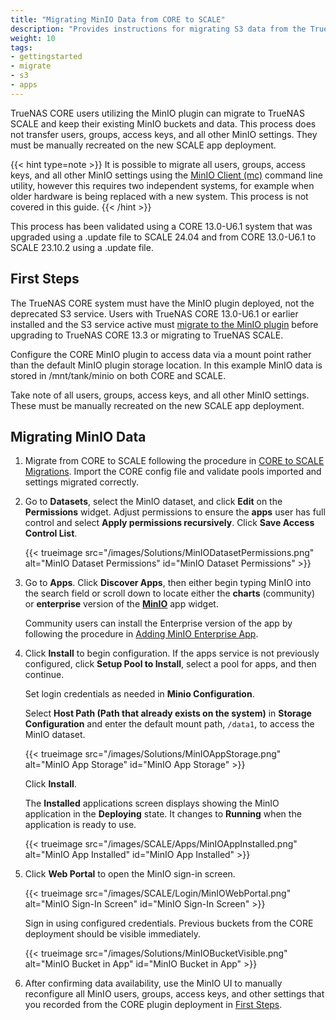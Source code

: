 ```yaml
---
title: "Migrating MinIO Data from CORE to SCALE"
description: "Provides instructions for migrating S3 data from the TrueNAS CORE MinIO plugin to the TrueNAS SCALE MinIO app."
weight: 10
tags:
- gettingstarted
- migrate
- s3
- apps
---
```


TrueNAS CORE users utilizing the MinIO plugin can migrate to TrueNAS SCALE and keep their existing MinIO buckets and data.
This process does not transfer users, groups, access keys, and all other MinIO settings.
They must be manually recreated on the new SCALE app deployment.

{{< hint type=note >}}
It is possible to migrate all users, groups, access keys, and all other MinIO settings using the [MinIO Client (mc)](https://github.com/minio/mc) command line utility, however this requires two independent systems, for example when older hardware is being replaced with a new system.
This process is not covered in this guide.
{{< /hint >}}

This process has been validated using a CORE 13.0-U6.1 system that was upgraded using a .update file to SCALE 24.04 and from CORE 13.0-U6.1 to SCALE 23.10.2 using a .update file.

## First Steps

The TrueNAS CORE system must have the MinIO plugin deployed, not the deprecated S3 service.
Users with TrueNAS CORE 13.0-U6.1 or earlier installed and the S3 service active must [migrate to the MinIO plugin](https://www.truenas.com/docs/core/13.0/coretutorials/jailspluginsvms/plugins/minioplugin/#migrating-from-s3-service-to-minio-plugin) before upgrading to TrueNAS CORE 13.3 or migrating to TrueNAS SCALE.

Configure the CORE MinIO plugin to access data via a mount point rather than the default MinIO plugin storage location.
In this example MinIO data is stored in <file>/mnt/tank/minio</file> on both CORE and SCALE.

Take note of all users, groups, access keys, and all other MinIO settings.
These must be manually recreated on the new SCALE app deployment.

## Migrating MinIO Data

1. Migrate from CORE to SCALE following the procedure in [CORE to SCALE Migrations](https://www.truenas.com/docs/scale/gettingstarted/migrate/).
   Import the CORE config file and validate pools imported and settings migrated correctly.

2. Go to **Datasets**, select the MinIO dataset, and click **Edit** on the **Permissions** widget.
   Adjust permissions to ensure the **apps** user has full control and select **Apply permissions recursively**.
   Click **Save Access Control List**.

   {{< trueimage src="/images/Solutions/MinIODatasetPermissions.png" alt="MinIO Dataset Permissions" id="MinIO Dataset Permissions" >}}

3. Go to **Apps**.
   Click **Discover Apps**, then either begin typing MinIO into the search field or scroll down to locate either the **charts** (community) or **enterprise** version of the [**MinIO**](https://www.truenas.com/docs/scale/scaletutorials/apps/communityapps/minioapp/) app widget.
  
   Community users can install the Enterprise version of the app by following the procedure in [Adding MinIO Enterprise App](https://www.truenas.com/docs/scale/scaletutorials/apps/enterpriseapps/minio/#adding-minio-enterprise-app).

4. Click **Install** to begin configuration.
   If the apps service is not previously configured, click **Setup Pool to Install**, select a pool for apps, and then continue.

   Set login credentials as needed in **Minio Configuration**.

   Select **Host Path (Path that already exists on the system)** in **Storage Configuration** and enter the default mount path, `/data1`, to access the MinIO dataset.

   {{< trueimage src="/images/Solutions/MinIOAppStorage.png" alt="MinIO App Storage" id="MinIO App Storage" >}}

   Click **Install**.

   The **Installed** applications screen displays showing the MinIO application in the **Deploying** state.
   It changes to **Running** when the application is ready to use.

   {{< trueimage src="/images/SCALE/Apps/MinIOAppInstalled.png" alt="MinIO App Installed" id="MinIO App Installed" >}}

5. Click **Web Portal** to open the MinIO sign-in screen.

   {{< trueimage src="/images/SCALE/Login/MinIOWebPortal.png" alt="MinIO Sign-In Screen" id="MinIO Sign-In Screen" >}}

   Sign in using configured credentials.
   Previous buckets from the CORE deployment should be visible immediately.

   {{< trueimage src="/images/Solutions/MinIOBucketVisible.png" alt="MinIO Bucket in App" id="MinIO Bucket in App" >}}

6. After confirming data availability, use the MinIO UI to manually reconfigure all MinIO users, groups, access keys, and other settings that you recorded from the CORE plugin deployment in [First Steps](#first-steps).
